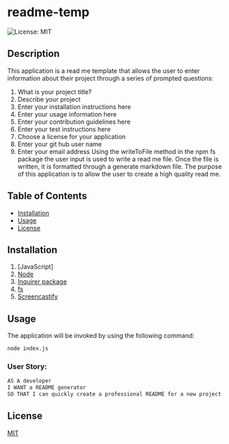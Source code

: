 # readme-temp
![License: MIT](https://img.shields.io/badge/License-MIT-yellow.svg)

## Description
This application is a read me template that allows the user to enter information about their project through a series of prompted questions: 
1. What is your project title?
2. Describe your project
3. Enter your installation instructions here 
4. Enter your usage information here 
5. Enter your contribution guidelines here 
6. Enter your test instructions here 
7. Choose a license for your application 
8. Enter your git hub user name
9. Enter your email address 
Using the writeToFile method in the npm fs package the user input is used to write a read me file. Once the file is written, it is formatted through a generate markdown file. The purpose of this application is to allow the user to create a high quality read me.  

## Table of Contents
* [Installation](#installation)
* [Usage](#usage)
* [License](#license)

## Installation 
1. [JavaScript] 
2. [Node](https://nodejs.org/en/)
3. [Inquirer package](https://www.npmjs.com/package/inquirer)
4. [fs](https://www.npmjs.com/package/fs)
5. [Screencastify](https://www.screencastify.com/)

## Usage 
The application will be invoked by using the following command:

```bash
node index.js
```
### User Story: 
```md
AS A developer
I WANT a README generator
SO THAT I can quickly create a professional README for a new project
```

## License 
[MIT](https://opensource.org/licenses/MIT)